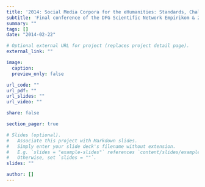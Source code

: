 ```yaml
---
title: '2014: Social Media Corpora for the eHumanities: Standards, Challenges, and Perspectives'
subtitle: 'Final conference of the DFG Scientific Network Empirikom & 2nd Conference on CMC and Social Media Corpora for the Humanities; 20-21 Feb 2014 @ TU Dortmund University (Germany)'
summary: ""
tags: []
date: "2014-02-22"

# Optional external URL for project (replaces project detail page).
external_link: ""

image:
  caption:
  preview_only: false

url_code: ""
url_pdf: ""
url_slides: ""
url_video: ""

share: false

section_pager: true

# Slides (optional).
#   Associate this project with Markdown slides.
#   Simply enter your slide deck's filename without extension.
#   E.g. `slides = "example-slides"` references `content/slides/example-slides.md`.
#   Otherwise, set `slides = ""`.
slides: ""

author: []
---
```

